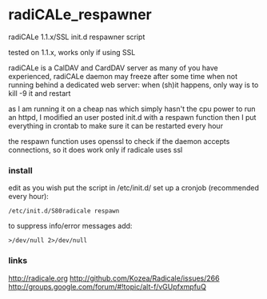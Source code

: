 # radiCALe_respawner
radiCALe 1.1.x/SSL init.d respawner script

tested on 1.1.x, works only if using SSL

radiCALe is a CalDAV and CardDAV server
as many of you have experienced, radiCALe daemon may freeze after some time when not running behind a dedicated web server: when (sh)it happens, only way is to kill -9 it and restart

as I am running it on a cheap nas which simply hasn't the cpu power to run an httpd, I modified an user posted init.d with a respawn function
then I put everything in crontab to make sure it can be restarted every hour

the respawn function uses openssl to check if the daemon accepts connections, so it does work only if radicale uses ssl

### install
edit as you wish
put the script in /etc/init.d/
set up a cronjob (recommended every hour):
```
/etc/init.d/S80radicale respawn
```
to suppress info/error messages add:
```
>/dev/null 2>/dev/null
```



### links
http://radicale.org
http://github.com/Kozea/Radicale/issues/266
http://groups.google.com/forum/#!topic/alt-f/vGUpfxmpfuQ

